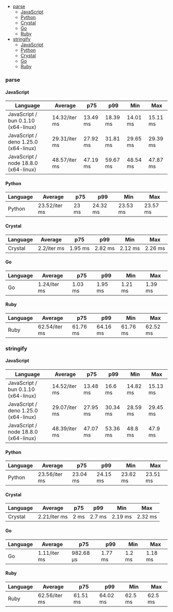 <script src="https://cdn.jsdelivr.net/npm/apexcharts"></script>
- [parse](#json-parse)
    - [JavaScript](#json-parse-javascript)
    - [Python](#json-parse-python)
    - [Crystal](#json-parse-crystal)
    - [Go](#json-parse-go)
    - [Ruby](#json-parse-ruby)
- [stringify](#json-stringify)
    - [JavaScript](#json-stringify-javascript)
    - [Python](#json-stringify-python)
    - [Crystal](#json-stringify-crystal)
    - [Go](#json-stringify-go)
    - [Ruby](#json-stringify-ruby)

### <a name="json-parse">parse</a>

#### <a name="json-parse-javascript">JavaScript</a>

| Language                             | Average       | p75      | p99      | Min      | Max      |
| ------------------------------------ | ------------- | -------- | -------- | -------- | -------- |
| JavaScript / bun 0.1.10 (x64-linux)  | 14.32/iter ms | 13.49 ms | 18.39 ms | 14.01 ms | 15.11 ms |
| JavaScript / deno 1.25.0 (x64-linux) | 29.31/iter ms | 27.92 ms | 31.81 ms | 29.65 ms | 29.39 ms |
| JavaScript / node 18.8.0 (x64-linux) | 48.57/iter ms | 47.19 ms | 59.67 ms | 48.54 ms | 47.87 ms |


<div id="chart-10"></div>
<script>
new ApexCharts(document.querySelector('#chart-10'), {"chart":{"height":320,"type":"bar","toolbar":{"show":true},"animations":{"enabled":true}},"series":[{"name":"json","data":[{"x":"JavaScript / deno 1.25.0 (x64-linux)","y":29308642.729999997},{"x":"JavaScript / bun 0.1.10 (x64-linux)","y":14324443.420000002},{"x":"JavaScript / node 18.8.0 (x64-linux)","y":48571620.66000001}]}],"stroke":{"width":1,"curve":"straight"},"legend":{"show":false},"xaxis":{"type":"category","labels":{"show":true},"tooltip":{"enabled":false}},"plotOptions":{"bar":{"distributed":true}}}).render()
</script>

#### <a name="json-parse-python">Python</a>

| Language | Average       | p75   | p99      | Min      | Max      |
| -------- | ------------- | ----- | -------- | -------- | -------- |
| Python   | 23.52/iter ms | 23 ms | 24.32 ms | 23.53 ms | 23.57 ms |


<div id="chart-11"></div>
<script>
new ApexCharts(document.querySelector('#chart-11'), {"chart":{"height":320,"type":"bar","toolbar":{"show":true},"animations":{"enabled":true}},"series":[{"name":"json","data":[{"x":"Python","y":23515044.569999997}]}],"stroke":{"width":1,"curve":"straight"},"legend":{"show":false},"xaxis":{"type":"category","labels":{"show":true},"tooltip":{"enabled":false}},"plotOptions":{"bar":{"distributed":true}}}).render()
</script>

#### <a name="json-parse-crystal">Crystal</a>

| Language | Average     | p75     | p99     | Min     | Max     |
| -------- | ----------- | ------- | ------- | ------- | ------- |
| Crystal  | 2.2/iter ms | 1.95 ms | 2.82 ms | 2.12 ms | 2.26 ms |


<div id="chart-12"></div>
<script>
new ApexCharts(document.querySelector('#chart-12'), {"chart":{"height":320,"type":"bar","toolbar":{"show":true},"animations":{"enabled":true}},"series":[{"name":"json","data":[{"x":"Crystal","y":2202373.8099999996}]}],"stroke":{"width":1,"curve":"straight"},"legend":{"show":false},"xaxis":{"type":"category","labels":{"show":true},"tooltip":{"enabled":false}},"plotOptions":{"bar":{"distributed":true}}}).render()
</script>

#### <a name="json-parse-go">Go</a>

| Language | Average      | p75     | p99     | Min     | Max     |
| -------- | ------------ | ------- | ------- | ------- | ------- |
| Go       | 1.24/iter ms | 1.03 ms | 1.95 ms | 1.21 ms | 1.39 ms |


<div id="chart-13"></div>
<script>
new ApexCharts(document.querySelector('#chart-13'), {"chart":{"height":320,"type":"bar","toolbar":{"show":true},"animations":{"enabled":true}},"series":[{"name":"json","data":[{"x":"Go","y":1235813.0100000005}]}],"stroke":{"width":1,"curve":"straight"},"legend":{"show":false},"xaxis":{"type":"category","labels":{"show":true},"tooltip":{"enabled":false}},"plotOptions":{"bar":{"distributed":true}}}).render()
</script>

#### <a name="json-parse-ruby">Ruby</a>

| Language | Average       | p75      | p99      | Min      | Max      |
| -------- | ------------- | -------- | -------- | -------- | -------- |
| Ruby     | 62.54/iter ms | 61.76 ms | 64.16 ms | 61.76 ms | 62.52 ms |


<div id="chart-14"></div>
<script>
new ApexCharts(document.querySelector('#chart-14'), {"chart":{"height":320,"type":"bar","toolbar":{"show":true},"animations":{"enabled":true}},"series":[{"name":"json","data":[{"x":"Ruby","y":62536063.07000001}]}],"stroke":{"width":1,"curve":"straight"},"legend":{"show":false},"xaxis":{"type":"category","labels":{"show":true},"tooltip":{"enabled":false}},"plotOptions":{"bar":{"distributed":true}}}).render()
</script>

### <a name="json-stringify">stringify</a>

#### <a name="json-stringify-javascript">JavaScript</a>

| Language                             | Average       | p75      | p99      | Min      | Max      |
| ------------------------------------ | ------------- | -------- | -------- | -------- | -------- |
| JavaScript / bun 0.1.10 (x64-linux)  | 14.52/iter ms | 13.48 ms | 16.6 ms  | 14.82 ms | 15.13 ms |
| JavaScript / deno 1.25.0 (x64-linux) | 29.07/iter ms | 27.95 ms | 30.34 ms | 28.59 ms | 29.45 ms |
| JavaScript / node 18.8.0 (x64-linux) | 48.39/iter ms | 47.07 ms | 53.36 ms | 48.8 ms  | 47.9 ms  |


<div id="chart-15"></div>
<script>
new ApexCharts(document.querySelector('#chart-15'), {"chart":{"height":320,"type":"bar","toolbar":{"show":true},"animations":{"enabled":true}},"series":[{"name":"json","data":[{"x":"JavaScript / deno 1.25.0 (x64-linux)","y":29073975.990000006},{"x":"JavaScript / bun 0.1.10 (x64-linux)","y":14516990.230000012},{"x":"JavaScript / node 18.8.0 (x64-linux)","y":48393146.960000016}]}],"stroke":{"width":1,"curve":"straight"},"legend":{"show":false},"xaxis":{"type":"category","labels":{"show":true},"tooltip":{"enabled":false}},"plotOptions":{"bar":{"distributed":true}}}).render()
</script>

#### <a name="json-stringify-python">Python</a>

| Language | Average       | p75      | p99      | Min      | Max      |
| -------- | ------------- | -------- | -------- | -------- | -------- |
| Python   | 23.56/iter ms | 23.04 ms | 24.15 ms | 23.62 ms | 23.51 ms |


<div id="chart-16"></div>
<script>
new ApexCharts(document.querySelector('#chart-16'), {"chart":{"height":320,"type":"bar","toolbar":{"show":true},"animations":{"enabled":true}},"series":[{"name":"json","data":[{"x":"Python","y":23559003.82999999}]}],"stroke":{"width":1,"curve":"straight"},"legend":{"show":false},"xaxis":{"type":"category","labels":{"show":true},"tooltip":{"enabled":false}},"plotOptions":{"bar":{"distributed":true}}}).render()
</script>

#### <a name="json-stringify-crystal">Crystal</a>

| Language | Average      | p75  | p99    | Min     | Max     |
| -------- | ------------ | ---- | ------ | ------- | ------- |
| Crystal  | 2.21/iter ms | 2 ms | 2.7 ms | 2.19 ms | 2.32 ms |


<div id="chart-17"></div>
<script>
new ApexCharts(document.querySelector('#chart-17'), {"chart":{"height":320,"type":"bar","toolbar":{"show":true},"animations":{"enabled":true}},"series":[{"name":"json","data":[{"x":"Crystal","y":2206275.1100000003}]}],"stroke":{"width":1,"curve":"straight"},"legend":{"show":false},"xaxis":{"type":"category","labels":{"show":true},"tooltip":{"enabled":false}},"plotOptions":{"bar":{"distributed":true}}}).render()
</script>

#### <a name="json-stringify-go">Go</a>

| Language | Average      | p75       | p99     | Min    | Max     |
| -------- | ------------ | --------- | ------- | ------ | ------- |
| Go       | 1.11/iter ms | 982.68 µs | 1.77 ms | 1.2 ms | 1.18 ms |


<div id="chart-18"></div>
<script>
new ApexCharts(document.querySelector('#chart-18'), {"chart":{"height":320,"type":"bar","toolbar":{"show":true},"animations":{"enabled":true}},"series":[{"name":"json","data":[{"x":"Go","y":1112928.7600000002}]}],"stroke":{"width":1,"curve":"straight"},"legend":{"show":false},"xaxis":{"type":"category","labels":{"show":true},"tooltip":{"enabled":false}},"plotOptions":{"bar":{"distributed":true}}}).render()
</script>

#### <a name="json-stringify-ruby">Ruby</a>

| Language | Average       | p75      | p99      | Min     | Max     |
| -------- | ------------- | -------- | -------- | ------- | ------- |
| Ruby     | 62.56/iter ms | 61.51 ms | 64.02 ms | 62.5 ms | 62.5 ms |


<div id="chart-19"></div>
<script>
new ApexCharts(document.querySelector('#chart-19'), {"chart":{"height":320,"type":"bar","toolbar":{"show":true},"animations":{"enabled":true}},"series":[{"name":"json","data":[{"x":"Ruby","y":62564121.73000002}]}],"stroke":{"width":1,"curve":"straight"},"legend":{"show":false},"xaxis":{"type":"category","labels":{"show":true},"tooltip":{"enabled":false}},"plotOptions":{"bar":{"distributed":true}}}).render()
</script>

